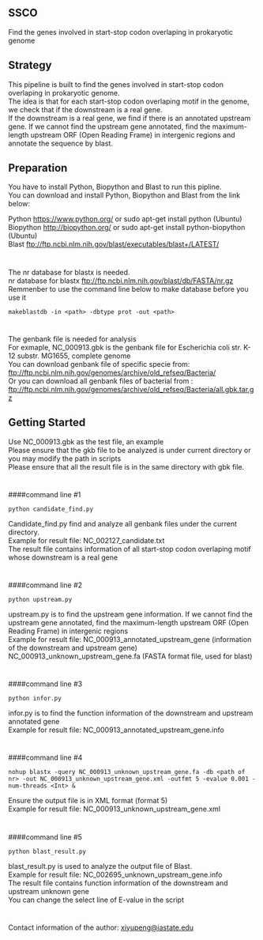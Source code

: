 ## SSCO
Find the genes involved in start-stop codon overlaping in prokaryotic genome

## Strategy
This pipeline is built to find the genes involved in start-stop codon overlaping in prokaryotic genome.   
The idea is that for each start-stop codon overlaping motif in the genome, we check that if the downstream is a real gene.  
If the downstream is a real gene, we find if there is an annotated upstream gene. If we cannot find the upstream gene annotated, find the maximum-length upstream ORF (Open Reading Frame) in intergenic regions and annotate the sequence by blast.

## Preparation
You have to install Python, Biopython and Blast to run this pipline.  
You can download and install Python, Biopython and Blast from the link below:

Python https://www.python.org/ or sudo apt-get install python (Ubuntu)   
Biopython http://biopython.org/ or sudo apt-get install python-biopython (Ubuntu)   
Blast ftp://ftp.ncbi.nlm.nih.gov/blast/executables/blast+/LATEST/
#    

The nr database for blastx is needed.   
nr database for blastx  ftp://ftp.ncbi.nlm.nih.gov/blast/db/FASTA/nr.gz    
Remmenber to use the command line below to make database before you use it

    makeblastdb -in <path> -dbtype prot -out <path>
#    

The genbank file is needed for analysis    
For exmaple, NC_000913.gbk is the genbank file for Escherichia coli str. K-12 substr. MG1655, complete genome   
You can download genbank file of specific specie from: ftp://ftp.ncbi.nlm.nih.gov/genomes/archive/old_refseq/Bacteria/  
Or you can download all genbank files of bacterial from :  ftp://ftp.ncbi.nlm.nih.gov/genomes/archive/old_refseq/Bacteria/all.gbk.tar.gz

## Getting Started 

Use NC_000913.gbk as the test file, an example     
Please ensure that the gkb file to be analyzed is under current directory or you may modify the path in scripts    
Please ensure that all the result file is in the same directory with gbk file.
#

####command line #1

    python candidate_find.py

Candidate_find.py find and analyze all genbank files under the current directory.   
Example for result file: NC_002127_candidate.txt   
The result file contains information of all start-stop codon overlaping motif whose downstream is a real gene
#    

####command line #2

    python upstream.py

upstream.py is to find the upstream gene information. If we cannot find the upstream gene annotated, find the maximum-length upstream ORF (Open Reading Frame) in intergenic regions   
Example for result file: 
NC_000913_annotated_upstream_gene  (information of the downstream and upstream gene)
NC_000913_unknown_upstream_gene.fa (FASTA format file, used for blast)
#   

####command line #3

    python infor.py

infor.py is to find the function information of the downstream and upstream annotated gene   
Example for result file: NC_000913_annotated_upstream_gene.info
#   

####command line #4

    nohup blastx -query NC_000913_unknown_upstream_gene.fa -db <path of nr> -out NC_000913_unknown_upstream_gene.xml -outfmt 5 -evalue 0.001 -num-threads <Int> &

Ensure the output file is in XML format (format 5)   
Example for result file: NC_000913_unknown_upstream_gene.xml 
#   

####command line #5

    python blast_result.py

blast_result.py is used to analyze the output file of Blast.   
Example for result file: NC_002695_unknown_upstream_gene.info   
The result file contains function information of the downstream and upstream unknown gene   
You can change the select line of E-value in the script
  
#     
Contact information of the author: xiyupeng@iastate.edu
